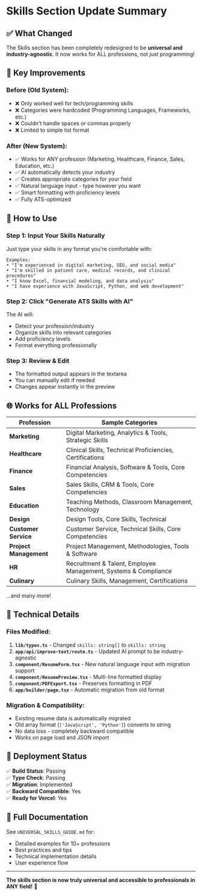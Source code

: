 # Skills Section Update Summary

## ✅ What Changed

The Skills section has been completely redesigned to be **universal and industry-agnostic**. It now works for ALL professions, not just programming!

## 🎯 Key Improvements

### Before (Old System):
- ❌ Only worked well for tech/programming skills
- ❌ Categories were hardcoded (Programming Languages, Frameworks, etc.)
- ❌ Couldn't handle spaces or commas properly
- ❌ Limited to simple list format

### After (New System):
- ✅ Works for ANY profession (Marketing, Healthcare, Finance, Sales, Education, etc.)
- ✅ AI automatically detects your industry
- ✅ Creates appropriate categories for your field
- ✅ Natural language input - type however you want
- ✅ Smart formatting with proficiency levels
- ✅ Fully ATS-optimized

## 📝 How to Use

### Step 1: Input Your Skills Naturally
Just type your skills in any format you're comfortable with:

```
Examples:
• "I'm experienced in digital marketing, SEO, and social media"
• "I'm skilled in patient care, medical records, and clinical procedures"
• "I know Excel, financial modeling, and data analysis"
• "I have experience with JavaScript, Python, and web development"
```

### Step 2: Click "Generate ATS Skills with AI"
The AI will:
- Detect your profession/industry
- Organize skills into relevant categories
- Add proficiency levels
- Format everything professionally

### Step 3: Review & Edit
- The formatted output appears in the textarea
- You can manually edit if needed
- Changes appear instantly in the preview

## 🌐 Works for ALL Professions

| Profession | Sample Categories |
|------------|------------------|
| **Marketing** | Digital Marketing, Analytics & Tools, Strategic Skills |
| **Healthcare** | Clinical Skills, Technical Proficiencies, Certifications |
| **Finance** | Financial Analysis, Software & Tools, Core Competencies |
| **Sales** | Sales Skills, CRM & Tools, Core Competencies |
| **Education** | Teaching Methods, Classroom Management, Technology |
| **Design** | Design Tools, Core Skills, Technical |
| **Customer Service** | Customer Service, Technical Skills, Core Competencies |
| **Project Management** | Project Management, Methodologies, Tools & Software |
| **HR** | Recruitment & Talent, Employee Management, Systems & Compliance |
| **Culinary** | Culinary Skills, Management, Certifications |

...and many more!

## 🔧 Technical Details

### Files Modified:
1. **`lib/types.ts`** - Changed `skills: string[]` to `skills: string`
2. **`app/api/improve-text/route.ts`** - Updated AI prompt to be industry-agnostic
3. **`component/ResumeForm.tsx`** - New natural language input with migration support
4. **`component/ResumePreview.tsx`** - Multi-line formatted display
5. **`component/PDFExport.tsx`** - Preserves formatting in PDF
6. **`app/builder/page.tsx`** - Automatic migration from old format

### Migration & Compatibility:
- Existing resume data is automatically migrated
- Old array format (`['JavaScript', 'Python']`) converts to string
- No data loss - completely backward compatible
- Works on page load and JSON import

## 🚀 Deployment Status

✅ **Build Status**: Passing  
✅ **Type Check**: Passing  
✅ **Migration**: Implemented  
✅ **Backward Compatible**: Yes  
✅ **Ready for Vercel**: Yes  

## 📖 Full Documentation

See `UNIVERSAL_SKILLS_GUIDE.md` for:
- Detailed examples for 10+ professions
- Best practices and tips
- Technical implementation details
- User experience flow

---

**The skills section is now truly universal and accessible to professionals in ANY field!** 🎉
